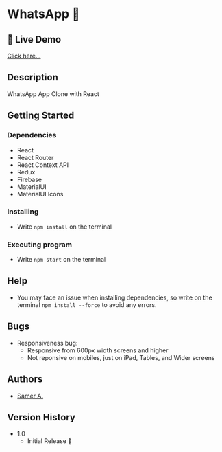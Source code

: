 # WhatsApp 🚀

## 🔴 Live Demo

[Click here...](https://samer-whatsapp.firebaseapp.com/)

## Description

WhatsApp App Clone with React

## Getting Started

### Dependencies

- React
- React Router
- React Context API
- Redux
- Firebase
- MaterialUI
- MaterialUI Icons

### Installing

- Write `npm install` on the terminal

### Executing program

- Write `npm start` on the terminal

## Help

- You may face an issue when installing dependencies, so write on the terminal `npm install --force` to avoid any errors.

## Bugs

- Responsiveness bug:
  - Responsive from 600px width screens and higher
  - Not reponsive on mobiles, just on iPad, Tables, and Wider screens

## Authors

- [Samer A.](https://twitter.com/ssadawi__)

## Version History

- 1.0
  - Initial Release 🚀
